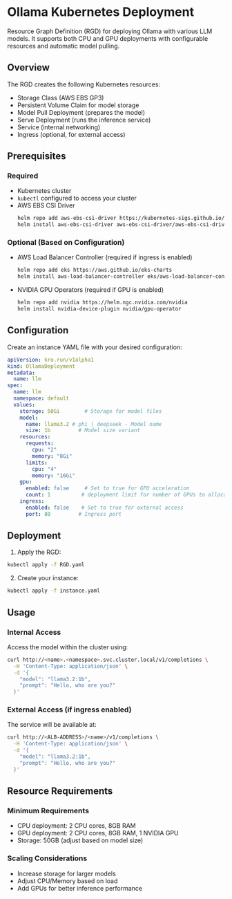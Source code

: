 # Ollama Kubernetes Deployment

Resource Graph Definition (RGD) for deploying Ollama with various LLM models. It supports both CPU and GPU deployments with configurable resources and automatic model pulling.

## Overview

The RGD creates the following Kubernetes resources:
- Storage Class (AWS EBS GP3)
- Persistent Volume Claim for model storage
- Model Pull Deployment (prepares the model)
- Serve Deployment (runs the inference service)
- Service (internal networking)
- Ingress (optional, for external access)

## Prerequisites

### Required
- Kubernetes cluster
- `kubectl` configured to access your cluster
- AWS EBS CSI Driver
  ```bash
  helm repo add aws-ebs-csi-driver https://kubernetes-sigs.github.io/aws-ebs-csi-driver
  helm install aws-ebs-csi-driver aws-ebs-csi-driver/aws-ebs-csi-driver
  ```

### Optional (Based on Configuration)
- AWS Load Balancer Controller (required if ingress is enabled)
  ```bash
  helm repo add eks https://aws.github.io/eks-charts
  helm install aws-load-balancer-controller eks/aws-load-balancer-controller
  ```
- NVIDIA GPU Operators (required if GPU is enabled)
  ```bash
  helm repo add nvidia https://helm.ngc.nvidia.com/nvidia
  helm install nvidia-device-plugin nvidia/gpu-operator
  ```

## Configuration

Create an instance YAML file with your desired configuration:

```yaml
apiVersion: kro.run/v1alpha1
kind: OllamaDeployment
metadata:
  name: llm
spec:
  name: llm        
  namespace: default
  values:
    storage: 50Gi        # Storage for model files
    model:
      name: llama3.2 # phi | deepseek - Model name
      size: 1b         # Model size variant
    resources:
      requests:
        cpu: "2"
        memory: "8Gi"
      limits:
        cpu: "4"
        memory: "16Gi"
    gpu:
      enabled: false     # Set to true for GPU acceleration
      count: 1          # deployment limit for number of GPUs to allocate
    ingress:
      enabled: false    # Set to true for external access
      port: 80         # Ingress port
```

## Deployment

1. Apply the RGD:
```bash
kubectl apply -f RGD.yaml
```

2. Create your instance:
```bash
kubectl apply -f instance.yaml
```

## Usage

### Internal Access
Access the model within the cluster using:
```bash
curl http://<name>.<namespace>.svc.cluster.local/v1/completions \
  -H 'Content-Type: application/json' \
  -d '{ 
    "model": "llama3.2:1b",
    "prompt": "Hello, who are you?"
  }'
```

### External Access (if ingress enabled)
The service will be available at:
```bash
curl http://<ALB-ADDRESS>/<name>/v1/completions \
  -H 'Content-Type: application/json' \
  -d '{ 
    "model": "llama3.2:1b",
    "prompt": "Hello, who are you?"
  }'
```

## Resource Requirements

### Minimum Requirements
- CPU deployment: 2 CPU cores, 8GB RAM
- GPU deployment: 2 CPU cores, 8GB RAM, 1 NVIDIA GPU
- Storage: 50GB (adjust based on model size)

### Scaling Considerations
- Increase storage for larger models
- Adjust CPU/Memory based on load
- Add GPUs for better inference performance
